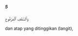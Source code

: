##### 5

<span class="ayah">وَٱلسَّقْفِ ٱلْمَرْفُوعِ</span>

<span class="ayah_translation">dan atap yang ditinggikan (langit),</span>
